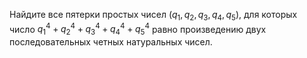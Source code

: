 Найдите все пятерки простых чисел $(q_1,q_2,q_3,q_4,q_5 )$, для которых число $q_1^4+q_2^4+q_3^4+q_4^4+q_5^4$ равно произведению двух последовательных четных натуральных чисел.